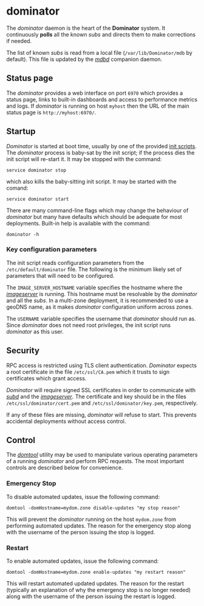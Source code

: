 # dominator
The *dominator* daemon is the heart of the **Dominator** system. It continuously
**polls** all the known *subs* and directs them to make corrections if needed.

The list of known *subs* is read from a local file (`/var/lib/Dominator/mdb` by
default). This file is updated by the *[mdbd](../mdbd/README.md)* companion
daemon.

## Status page
The *dominator* provides a web interface on port `6970` which provides a status
page, links to built-in dashboards and access to performance metrics and logs.
If *dominator* is running on host `myhost` then the URL of the main status page
is `http://myhost:6970/`.

## Startup
*Dominator* is started at boot time, usually by one of the provided
[init scripts](../../init.d/). The *dominator* process is baby-sat by the init
script; if the process dies the init script will re-start it. It may be stopped
with the command:

```
service dominator stop
```

which also kills the baby-sitting init script. It may be started with the
comand:

```
service dominator start
```

There are many command-line flags which may change the behaviour of *dominator*
but many have defaults which should be adequate for most deployments. Built-in
help is available with the command:

```
dominator -h
```

### Key configuration parameters
The init script reads configuration parameters from the `/etc/default/dominator`
file. The following is the minimum likely set of parameters that will need to be
configured.

The `IMAGE_SERVER_HOSTNAME` variable specifies the hostname where the
*[imageserver](../imageserver/README.md)* is running. This hostname must be
resolvable by the *dominator* and all the *subs*. In a multi-zone deployment,
it is recommended to use a geoDNS name, as it makes *dominator* configuration
uniform across zones.

The `USERNAME` variable specifies the username that *dominator* should run as.
Since *dominator* does not need root privileges, the init script runs
*dominator* as this user.

## Security
RPC access is restricted using TLS client authentication. *Dominator* expects a
root certificate in the file `/etc/ssl/CA.pem` which it trusts to sign
certificates which grant access.

*Dominator* will require signed SSL certificates in order to communicate with
*[subd](../subd/README.md)* and the *[imageserver](../imageserver/README.md)*.
The certificate and key should be in the files
`/etc/ssl/dominator/cert.pem` and `/etc/ssl/dominator/key.pem`, respectively.

If any of these files are missing, *dominator* will refuse to start. This
prevents accidental deployments without access control.

## Control
The *[domtool](../domtool/README.md)* utility may be used to manipulate various
operating parameters of a running *dominator* and perform RPC requests. The most
important controls are described below for convenience.

### Emergency Stop
To disable automated updates, issue the following command:

```domtool -domHostname=mydom.zone disable-updates "my stop reason"```

This will prevent the *dominator* running on the host `mydom.zone` from
performing automated updates. The reason for the emergency stop along with the
username of the person issuing the stop is logged.

### Restart
To enable automated updates, issue the following command:

```domtool -domHostname=mydom.zone enable-updates "my restart reason"```

This will restart automated updated updates. The reason for the restart
(typically an explanation of why the emergency stop is no longer needed) along
with the username of the person issuing the restart is logged.
